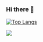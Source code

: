 ### Hi there 👋

<!--
**KingBael09/KingBael09** is a ✨ _special_ ✨ repository because its `README.md` (this file) appears on your GitHub profile.

Here are some ideas to get you started:

- 🔭 I’m currently working on ...
- 🌱 I’m currently learning ...
- 👯 I’m looking to collaborate on ...
- 🤔 I’m looking for help with ...
- 💬 Ask me about ...
- 📫 How to reach me: ...
- 😄 Pronouns: ...
- ⚡ Fun fact: ...
-->
<p align="center">
  
[![Top Langs](https://github-readme-stats.vercel.app/api/top-langs/?username=KingBael09&layout=compact&theme=codeSTACKr)](https://github.com/anuraghazra/github-readme-stats)
  
</p>

<p align="center">
  
![](https://komarev.com/ghpvc/?username=KingBael09&label=Total+Views&style=for-the-badge&color=brightgreen)
  
</p>
